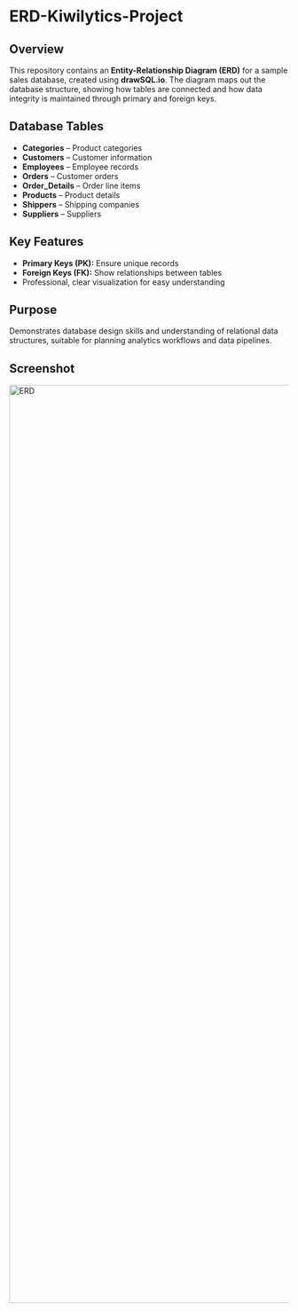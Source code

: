# ERD-Kiwilytics-Project

## Overview
This repository contains an **Entity-Relationship Diagram (ERD)** for a sample sales database, created using **drawSQL.io**. The diagram maps out the database structure, showing how tables are connected and how data integrity is maintained through primary and foreign keys.

## Database Tables
- **Categories** – Product categories  
- **Customers** – Customer information  
- **Employees** – Employee records  
- **Orders** – Customer orders  
- **Order_Details** – Order line items  
- **Products** – Product details  
- **Shippers** – Shipping companies  
- **Suppliers** – Suppliers  

## Key Features
- **Primary Keys (PK):** Ensure unique records  
- **Foreign Keys (FK):** Show relationships between tables  
- Professional, clear visualization for easy understanding  

## Purpose
Demonstrates database design skills and understanding of relational data structures, suitable for planning analytics workflows and data pipelines.

## Screenshot
<img width="3602" height="1656" alt="ERD" src="https://github.com/user-attachments/assets/f67241ba-d877-4c12-b8dd-d6365fa2cc74" />

